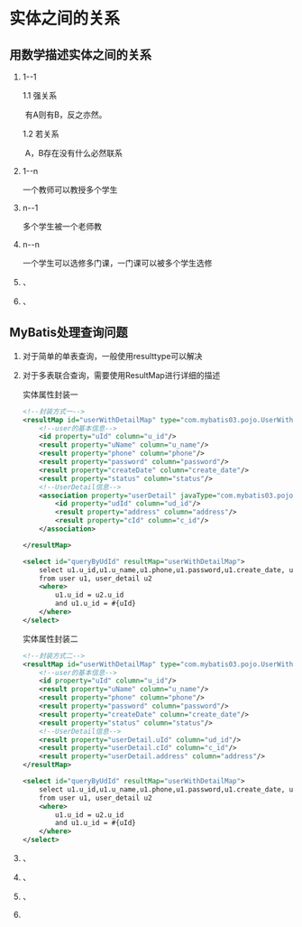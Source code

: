 # 实体之间的关系

## 用数学描述实体之间的关系

1. 1--1

   1.1 强关系

   ​	有A则有B，反之亦然。

   1.2 若关系

   ​	A，B存在没有什么必然联系

2. 1--n

   一个教师可以教授多个学生

3. n--1

   多个学生被一个老师教

4. n--n

   一个学生可以选修多门课，一门课可以被多个学生选修

5. 、

6. 、

## MyBatis处理查询问题

1. 对于简单的单表查询，一般使用resulttype可以解决

2. 对于多表联合查询，需要使用ResultMap进行详细的描述

   实体属性封装一

   ```xml
   <!--封装方式一-->
   <resultMap id="userWithDetailMap" type="com.mybatis03.pojo.UserWithDetail">
       <!--user的基本信息-->
       <id property="uId" column="u_id"/>
       <result property="uName" column="u_name"/>
       <result property="phone" column="phone"/>
       <result property="password" column="password"/>
       <result property="createDate" column="create_date"/>
       <result property="status" column="status"/>
       <!--UserDetail信息-->
       <association property="userDetail" javaType="com.mybatis03.pojo.UserDetail">
           <id property="udId" column="ud_id"/>
           <result property="address" column="address"/>
           <result property="cId" column="c_id"/>
       </association>
   
   </resultMap>
   ```

   ```xml
   <select id="queryByUdId" resultMap="userWithDetailMap">
       select u1.u_id,u1.u_name,u1.phone,u1.password,u1.create_date, u2.ud_id, u2.address, u2.c_id
       from user u1, user_detail u2
       <where>
           u1.u_id = u2.u_id
           and u1.u_id = #{uId}
       </where>
   </select>
   ```



   实体属性封装二

   ```xml
   <!--封装方式二-->
   <resultMap id="userWithDetailMap" type="com.mybatis03.pojo.UserWithDetail">
       <!--user的基本信息-->
       <id property="uId" column="u_id"/>
       <result property="uName" column="u_name"/>
       <result property="phone" column="phone"/>
       <result property="password" column="password"/>
       <result property="createDate" column="create_date"/>
       <result property="status" column="status"/>
       <!--UserDetail信息-->
       <result property="userDetail.uId" column="ud_id"/>
       <result property="userDetail.cId" column="c_id"/>
       <result property="userDetail.address" column="address"/>
   </resultMap>
   ```

   ```xml
   <select id="queryByUdId" resultMap="userWithDetailMap">
       select u1.u_id,u1.u_name,u1.phone,u1.password,u1.create_date, u2.ud_id, u2.address, u2.c_id
       from user u1, user_detail u2
       <where>
           u1.u_id = u2.u_id
           and u1.u_id = #{uId}
       </where>
   </select>
   ```

3. 、

4. 、

5. 、

6. 

